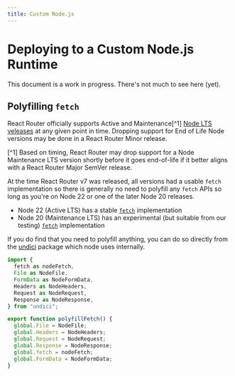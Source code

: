 ```yaml
---
title: Custom Node.js
---
```


# Deploying to a Custom Node.js Runtime

<docs-warning>
  This document is a work in progress. There's not much to see here (yet).
</docs-warning>

## Polyfilling `fetch`

React Router officially supports Active and Maintenance[^1] [Node LTS veleases][node-releases] at any given point in time. Dropping support for End of Life Node versions may be done in a React Router Minor release.

[^1] Based on timing, React Router may drop support for a Node Maintenance LTS version shortly before it goes end-of-life if it better aligns with a React Router Major SemVer release.

At the time React Router v7 was released, all versions had a usable `fetch` implementation so there is generally no need to polyfill any `fetch` APIs so long as you're on Node 22 or one of the later Node 20 releases.

- Node 22 (Active LTS) has a stable [`fetch`][node-22-fetch] implementation
- Node 20 (Maintenance LTS) has an experimental (but suitable from our testing) [`fetch`][node-20-fetch] implementation

If you do find that you need to polyfill anything, you can do so directly from the [undici] package which node uses internally.

```ts
import {
  fetch as nodeFetch,
  File as NodeFile,
  FormData as NodeFormData,
  Headers as NodeHeaders,
  Request as NodeRequest,
  Response as NodeResponse,
} from "undici";

export function polyfillFetch() {
  global.File = NodeFile;
  global.Headers = NodeHeaders;
  global.Request = NodeRequest;
  global.Response = NodeResponse;
  global.fetch = nodeFetch;
  global.FormData = NodeFormData;
}
```

[node-releases]: https://nodejs.org/en/about/previous-releases
[node-20-fetch]: https://nodejs.org/docs/latest-v20.x/api/globals.html#fetch
[node-22-fetch]: https://nodejs.org/docs/latest-v22.x/api/globals.html#fetch
[undici]: https://github.com/nodejs/undici
